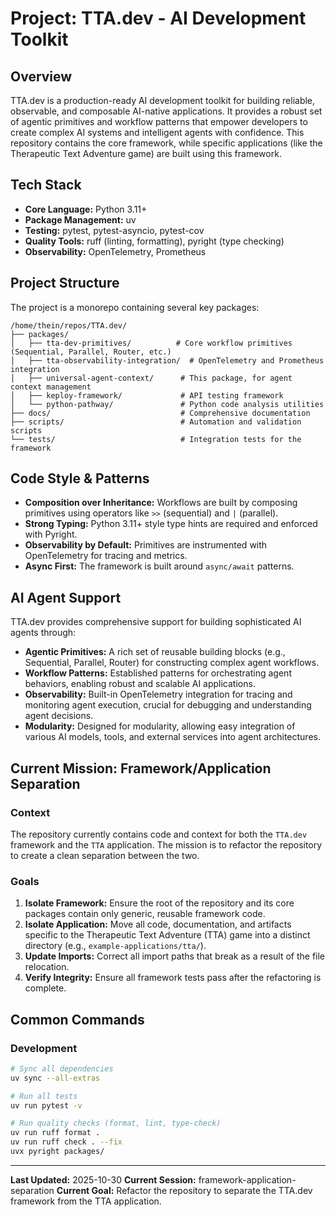 # Project: TTA.dev - AI Development Toolkit

## Overview
TTA.dev is a production-ready AI development toolkit for building reliable, observable, and composable AI-native applications. It provides a robust set of agentic primitives and workflow patterns that empower developers to create complex AI systems and intelligent agents with confidence. This repository contains the core framework, while specific applications (like the Therapeutic Text Adventure game) are built using this framework.

## Tech Stack
- **Core Language:** Python 3.11+
- **Package Management:** uv
- **Testing:** pytest, pytest-asyncio, pytest-cov
- **Quality Tools:** ruff (linting, formatting), pyright (type checking)
- **Observability:** OpenTelemetry, Prometheus

## Project Structure
The project is a monorepo containing several key packages:
```
/home/thein/repos/TTA.dev/
├── packages/
│   ├── tta-dev-primitives/          # Core workflow primitives (Sequential, Parallel, Router, etc.)
│   ├── tta-observability-integration/  # OpenTelemetry and Prometheus integration
│   ├── universal-agent-context/      # This package, for agent context management
│   ├── keploy-framework/             # API testing framework
│   └── python-pathway/               # Python code analysis utilities
├── docs/                             # Comprehensive documentation
├── scripts/                          # Automation and validation scripts
└── tests/                            # Integration tests for the framework
```

## Code Style & Patterns
- **Composition over Inheritance:** Workflows are built by composing primitives using operators like `>>` (sequential) and `|` (parallel).
- **Strong Typing:** Python 3.11+ style type hints are required and enforced with Pyright.
- **Observability by Default:** Primitives are instrumented with OpenTelemetry for tracing and metrics.
- **Async First:** The framework is built around `async/await` patterns.

## AI Agent Support
TTA.dev provides comprehensive support for building sophisticated AI agents through:
- **Agentic Primitives:** A rich set of reusable building blocks (e.g., Sequential, Parallel, Router) for constructing complex agent workflows.
- **Workflow Patterns:** Established patterns for orchestrating agent behaviors, enabling robust and scalable AI applications.
- **Observability:** Built-in OpenTelemetry integration for tracing and monitoring agent execution, crucial for debugging and understanding agent decisions.
- **Modularity:** Designed for modularity, allowing easy integration of various AI models, tools, and external services into agent architectures.

## Current Mission: Framework/Application Separation

### Context
The repository currently contains code and context for both the `TTA.dev` framework and the `TTA` application. The mission is to refactor the repository to create a clean separation between the two.

### Goals
1.  **Isolate Framework:** Ensure the root of the repository and its core packages contain only generic, reusable framework code.
2.  **Isolate Application:** Move all code, documentation, and artifacts specific to the Therapeutic Text Adventure (TTA) game into a distinct directory (e.g., `example-applications/tta/`).
3.  **Update Imports:** Correct all import paths that break as a result of the file relocation.
4.  **Verify Integrity:** Ensure all framework tests pass after the refactoring is complete.

## Common Commands

### Development
```bash
# Sync all dependencies
uv sync --all-extras

# Run all tests
uv run pytest -v

# Run quality checks (format, lint, type-check)
uv run ruff format .
uv run ruff check . --fix
uvx pyright packages/
```

---

**Last Updated:** 2025-10-30
**Current Session:** framework-application-separation
**Current Goal:** Refactor the repository to separate the TTA.dev framework from the TTA application.
